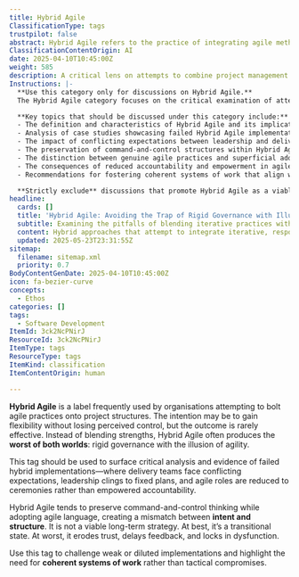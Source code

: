 ```yaml
---
title: Hybrid Agile
ClassificationType: tags
trustpilot: false
abstract: Hybrid Agile refers to the practice of integrating agile methodologies into existing project management frameworks, often with the aim of achieving greater flexibility while maintaining a sense of control. This approach is commonly adopted by organisations that seek to enhance their project delivery processes but frequently results in ineffective outcomes. Instead of successfully merging the advantages of agile practices with traditional governance structures, Hybrid Agile often leads to a scenario where the rigidity of conventional methods undermines the intended agility, creating a situation described as the "worst of both worlds." This concept highlights the challenges faced by delivery teams that encounter conflicting expectations, as leadership may cling to fixed plans while reducing agile roles to mere ceremonial functions rather than fostering genuine accountability. The persistence of command-and-control mindsets, coupled with the superficial adoption of agile terminology, creates a disconnect between the intended agile principles and the actual organisational structure. As such, Hybrid Agile is not a sustainable long-term solution; it can erode trust, hinder timely feedback, and perpetuate dysfunction within teams. This analysis serves to critique ineffective hybrid implementations and underscores the necessity for coherent systems of work that prioritise true agility over tactical compromises.
ClassificationContentOrigin: AI
date: 2025-04-10T10:45:00Z
weight: 585
description: A critical lens on attempts to combine project management with agile delivery approaches.
Instructions: |-
  **Use this category only for discussions on Hybrid Agile.**  
  The Hybrid Agile category focuses on the critical examination of attempts to merge traditional project management methodologies with agile delivery practices. Its purpose is to highlight the challenges and pitfalls associated with such integrations, particularly when they lead to ineffective outcomes.

  **Key topics that should be discussed under this category include:**
  - The definition and characteristics of Hybrid Agile and its implications for project delivery.
  - Analysis of case studies showcasing failed Hybrid Agile implementations.
  - The impact of conflicting expectations between leadership and delivery teams in Hybrid Agile environments.
  - The preservation of command-and-control structures within Hybrid Agile frameworks.
  - The distinction between genuine agile practices and superficial adoption of agile terminology.
  - The consequences of reduced accountability and empowerment in agile roles within Hybrid Agile contexts.
  - Recommendations for fostering coherent systems of work that align with true agile principles rather than tactical compromises.

  **Strictly exclude** discussions that promote Hybrid Agile as a viable long-term strategy, or that misinterpret its core challenges and implications. Avoid content that suggests a simplistic blending of agile and traditional methodologies without critical analysis of the resulting dysfunctions.
headline:
  cards: []
  title: 'Hybrid Agile: Avoiding the Trap of Rigid Governance with Illusory Agility'
  subtitle: Examining the pitfalls of blending iterative practices with traditional governance, highlighting risks of diluted principles, conflicting goals, and lost agility
  content: Hybrid approaches that attempt to integrate iterative, responsive methods into traditional project management structures, often resulting in superficial adoption, conflicting expectations, diluted accountability, and persistent command-and-control mindsets—highlighting the dysfunction, erosion of trust, delayed feedback loops, and structural incoherence that arise from poorly executed implementations.
  updated: 2025-05-23T23:31:55Z
sitemap:
  filename: sitemap.xml
  priority: 0.7
BodyContentGenDate: 2025-04-10T10:45:00Z
icon: fa-bezier-curve
concepts:
  - Ethos
categories: []
tags:
  - Software Development
ItemId: 3ck2NcPNirJ
ResourceId: 3ck2NcPNirJ
ItemType: tags
ResourceType: tags
ItemKind: classification
ItemContentOrigin: human

---
```

**Hybrid Agile** is a label frequently used by organisations attempting to bolt agile practices onto project structures. The intention may be to gain flexibility without losing perceived control, but the outcome is rarely effective. Instead of blending strengths, Hybrid Agile often produces the **worst of both worlds**: rigid governance with the illusion of agility.

This tag should be used to surface critical analysis and evidence of failed hybrid implementations—where delivery teams face conflicting expectations, leadership clings to fixed plans, and agile roles are reduced to ceremonies rather than empowered accountability.

Hybrid Agile tends to preserve command-and-control thinking while adopting agile language, creating a mismatch between **intent and structure**. It is not a viable long-term strategy. At best, it’s a transitional state. At worst, it erodes trust, delays feedback, and locks in dysfunction.

Use this tag to challenge weak or diluted implementations and highlight the need for **coherent systems of work** rather than tactical compromises.
